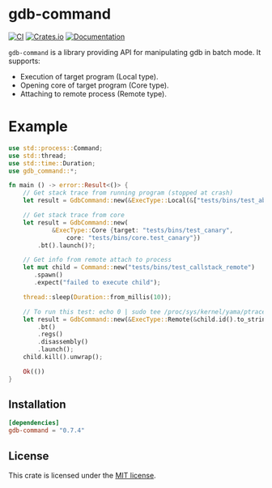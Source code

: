 # gdb-command

[![CI](https://github.com/xcoldhandsx/gdb-command/actions/workflows/main.yml/badge.svg?branch=master)](https://github.com/xcoldhandsx/gdb-command/actions/workflows/main.yml)
[![Crates.io](https://img.shields.io/crates/v/gdb-command)](https://crates.io/crates/gdb-command)
[![Documentation](https://docs.rs/gdb-command/badge.svg)](https://docs.rs/gdb-command)

`gdb-command` is a library providing API for manipulating gdb in batch mode. It supports:

* Execution of target program (Local type).
* Opening core of target program (Core type).
* Attaching to remote process (Remote type).

# Example

```rust
use std::process::Command;
use std::thread;
use std::time::Duration;
use gdb_command::*;

fn main () -> error::Result<()> {
    // Get stack trace from running program (stopped at crash)
    let result = GdbCommand::new(&ExecType::Local(&["tests/bins/test_abort", "A"])).r().bt().launch()?;

    // Get stack trace from core
    let result = GdbCommand::new(
            &ExecType::Core {target: "tests/bins/test_canary",
                core: "tests/bins/core.test_canary"})
        .bt().launch()?;

    // Get info from remote attach to process
    let mut child = Command::new("tests/bins/test_callstack_remote")
       .spawn()
       .expect("failed to execute child");

    thread::sleep(Duration::from_millis(10));

    // To run this test: echo 0 | sudo tee /proc/sys/kernel/yama/ptrace_scope
    let result = GdbCommand::new(&ExecType::Remote(&child.id().to_string()))
        .bt()
        .regs()
        .disassembly()
        .launch();
    child.kill().unwrap();

    Ok(())
}

```
## Installation

```toml
[dependencies]
gdb-command = "0.7.4"
```

## License

This crate is licensed under the [MIT license].

[MIT license]: LICENSE
